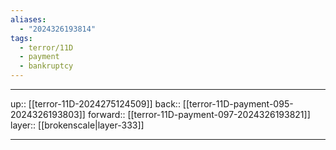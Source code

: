 ```yaml
---
aliases:
  - "2024326193814"
tags:
  - terror/11D
  - payment
  - bankruptcy
---
```




***

up:: [[terror-11D-2024275124509]]
back:: [[terror-11D-payment-095-2024326193803]]
forward:: [[terror-11D-payment-097-2024326193821]]
layer:: [[brokenscale|layer-333]]

***
